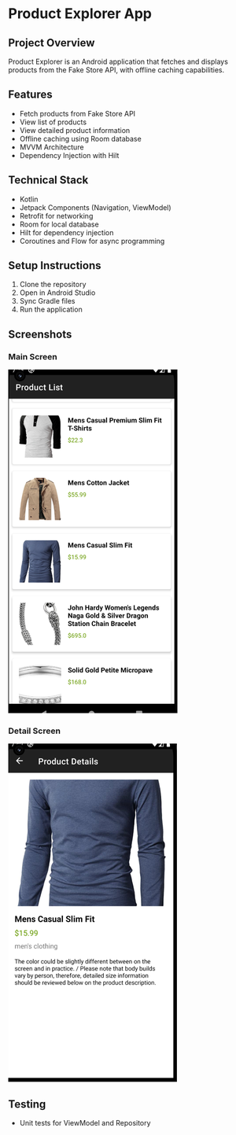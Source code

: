 # Product Explorer App

## Project Overview
Product Explorer is an Android application that fetches and displays products from the Fake Store API, with offline caching capabilities.

## Features
- Fetch products from Fake Store API
- View list of products
- View detailed product information
- Offline caching using Room database
- MVVM Architecture
- Dependency Injection with Hilt

## Technical Stack
- Kotlin
- Jetpack Components (Navigation, ViewModel)
- Retrofit for networking
- Room for local database
- Hilt for dependency injection
- Coroutines and Flow for async programming

## Setup Instructions
1. Clone the repository
2. Open in Android Studio
3. Sync Gradle files
4. Run the application

## Screenshots

### Main Screen
![Product List](screenshots/productlist.png)

### Detail Screen
![Product Details](screenshots/product_detail.png)

## Testing
- Unit tests for ViewModel and Repository
